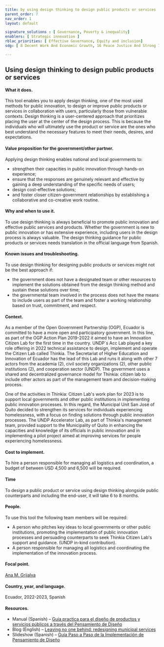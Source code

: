 ```yaml
---
title: by using design thinking to design public products or services
parent_order: 7
nav_order: 1
layout: default

signature_solutions : [ Governance, Poverty & inequality]
enablers: [ Strategic innovation ]
rblac_priorities: [ Effective Governance, Equity and inclusion]
sdg: [ 8 Decent Work And Economic Growth, 16 Peace Justice And Strong Institutions]

---
```


## Using design thinking to design public products or services

#### What it does.
This tool enables you to apply design thinking, one of the most used methods for public innovation, to design or improve public products or services in collaboration with users, particularly those from vulnerable contexts. Design thinking is a user-centered approach that prioritizes placing the user at the center of the design process. This is because the individuals who will ultimately use the product or service are the ones who best understand the necessary features to meet their needs, desires, and expectations.

#### Value proposition for the government/other partner.
Applying design thinking enables national and local governments to:  
- strengthen their capacities in public innovation through hands-on experience;  
- ensure that the responses are genuinely relevant and effective by gaining a deep understanding of the specific needs of users;  
- design cost-effective solutions;  
- and foster closer citizen-government relationships by establishing a collaborative and co-creative work routine.

#### Why and when to use it.
To use design thinking is always beneficial to promote public innovation and effective public services and products. Whether the government is new to public innovation or has extensive experience, including users in the design process is always valuable. The design thinking guidance for public products or services needs translation in the official language from Spanish.

#### Known issues and troubleshooting.
To use design thinking for designing public products or services might not be the best approach if:  
- the government does not have a designated team or other resources to implement the solutions obtained from the design thinking method and sustain these solutions over time;  
- the governmental team involved in the process does not have the means to include users as part of the team and foster a working relationship based on trust, commitment, and respect.

#### Context.
As a member of the Open Government Partnership (OGP), Ecuador is committed to have a more open and participatory government. In this line, as part of the OGP Action Plan 2019-2022 it aimed to have an Innovation Citizen Lab for the first time in the country. UNDP´s Acc Lab played a key role offering in 2022 technical assistance to design, implement and operate the Citizen Lab called Thinkia. The Secretariat of Higher Education and Innovation of Ecuador has the lead of this Lab and runs it along with other 7 actors from the academia (2), civil society organizations (2), other public institutions (2), and cooperation sector (UNDP). The government uses a shared and decentralized governance model for Thinkia: citizen lab to include other actors as part of the management team and decision-making process.

One of the activities in Thinkia: Citizen Lab's work plan for 2023 is to support local governments and other public institutions in implementing public innovation processes. In this regard, the Municipal Unit San José of Quito decided to strengthen its services for individuals experiencing homelessness, with a focus on finding solutions through public innovation processes. The UNDP Accelerator Lab, as part of Thinkia's management team, provided support to the Municipality of Quito in enhancing the capacities and knowledge of its officials in public innovation and in implementing a pilot project aimed at improving services for people experiencing homelessness.

#### Cost to implement.
To hire a person responsible for managing all logistics and coordination, a budget of between USD 4,500 and 6,500 will be required.

#### Time
To design a public product or service using design thinking alongside public counterparts and including the end-user, it will take 6 to 8 months.

#### People.
To use this tool the following team members will be required:  
- A person who pitches key ideas to local governments or other public institutions, promoting the implementation of public innovation processes and persuading counterparts to seek Thinkia Citizen Lab's support and guidance. (UNDP in-kind contribution).  
- A person responsible for managing all logistics and coordinating the implementation of the innovation process.

#### Focal point.
[Ana M. Grijalva](https://undp-accelerator-labs.github.io/Innovation-Toolkit-for-UNDP-Signature-Solutions/contributors/Ana%20M.%20Grijalva.html)

#### Country, year, and language.
Ecuador, 2022-2023, Spanish

#### Resources.
- Manual (Spanish) – [Guía practica para el diseño de productos y servicios públicos a través del Pensamiento de Diseño](https://www.undp.org/es/ecuador/publicaciones/informe-patronato-lab-creando-medios-de-vida-para-habitantes-en-situacion-de-calle)
- Blog (English) – [Leaving no one behind: redesigning municipal services](https://www.undp.org/es/ecuador/blog/leaving-no-one-behind-redesigning-municipal-services-people-experiencing-homelessness)
- Slideshow (Spanish) – [Guía Paso a Paso de la Implementación de Pensamiento de Diseño](https://github.com/UNDP-Accelerator-Labs/Innovation-Toolkit-for-UNDP-Signature-Solutions/blob/26eb7707416dd860eb56b4d8d9c171d428600730/_tools_resources/ECU_PublicServicesDT_Slideshow_1.pptx)

